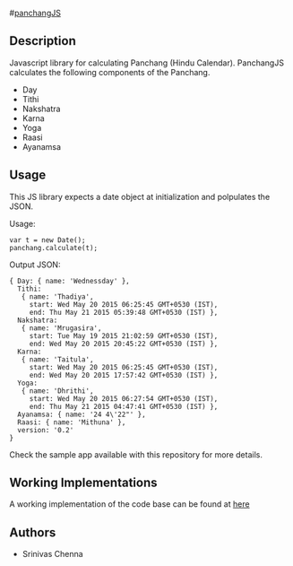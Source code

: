 #[panchangJS](https://github.com/schenna/panchangJS)

## Description
Javascript library for calculating Panchang (Hindu Calendar).
PanchangJS calculates the following components of the Panchang.
* Day
* Tithi
* Nakshatra
* Karna
* Yoga
* Raasi
* Ayanamsa

## Usage
This JS library expects a date object at initialization and polpulates the JSON.

Usage: 
```chef
var t = new Date();
panchang.calculate(t);
```
Output JSON:
```chef
{ Day: { name: 'Wednessday' },
  Tithi: 
   { name: 'Thadiya',
     start: Wed May 20 2015 06:25:45 GMT+0530 (IST),
     end: Thu May 21 2015 05:39:48 GMT+0530 (IST) },
  Nakshatra: 
   { name: 'Mrugasira',
     start: Tue May 19 2015 21:02:59 GMT+0530 (IST),
     end: Wed May 20 2015 20:45:22 GMT+0530 (IST) },
  Karna: 
   { name: 'Taitula',
     start: Wed May 20 2015 06:25:45 GMT+0530 (IST),
     end: Wed May 20 2015 17:57:42 GMT+0530 (IST) },
  Yoga: 
   { name: 'Dhrithi',
     start: Wed May 20 2015 06:27:54 GMT+0530 (IST),
     end: Thu May 21 2015 04:47:41 GMT+0530 (IST) },
  Ayanamsa: { name: '24 4\'22"' },
  Raasi: { name: 'Mithuna' },
  version: '0.2'
}
```
Check the sample app available with this repository for more details.

## Working Implementations
A working implementation of the code base can be found at [here](http://alochanaasamhita3.blogspot.com/p/panchang-calculator.html)

## Authors
* Srinivas Chenna
